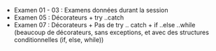 - Examen 01 - 03 : Examens données durant la session
- Examen 05 : Décorateurs + try ..catch
- Examen 07 : Décorateurs + Pas de try .. catch + if ..else ..while (beaucoup de décorateurs, sans exceptions, et avec des structures conditionnelles (if, else, while))
  
